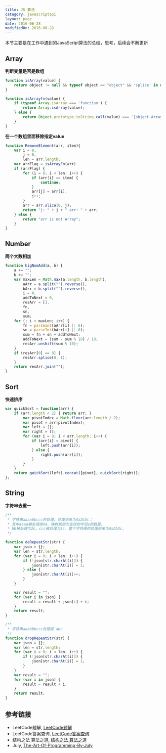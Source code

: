 ```yaml
---
title: JS 算法
category: javascriptapi
layout: page
date: 2016-06-28
modifiedOn: 2016-06-28
---
```


本节主要是在工作中遇到的JavaScript算法的总结，思考，后续会不断更新

## Array 

**判断变量是否是数组**

```javascript
function isArray(value) {
    return object != null && typeof object == "object" && 'splice' in object && 'join' in object;
}

function isArrayfn(value) {
    if (typeof Array.isArray === 'function') {
        return Array.isArray(value);
    } else {
        return Object.prototype.toString.call(value) === '[object Array]';
    } 
} 
```

**在一个数组里面移除指定value**

```javascript
function RemoveElement(arr, item){
    var i = 0,
        j = 0,
        len = arr.length;
    var arrFlag = isArrayFn(arr)
    if (arrFlag) {
        for (i = 0; i < len; i++) {
            if (arr[i] == item) {
                continue;
            }
            arr[j] = arr[i];
            j++;
        }
        arr = arr.slice(0, j);
        return "j: " + j + " arr: " + arr;
    } else {
        return "arr is not Array";
    }
}
```

## Number

**两个大数相加**

```javascript
function bigNumAdd(a, b) {
    a += "";
    b += "";
    var maxLen = Math.max(a.length, b.length),
        aArr = a.split("").reverse(),
        bArr = b.split("").reverse(),
        i = 0,
        addToNext = 0,
        resArr = [],
        fn,
        sn,
        sum;
    for (; i < maxLen; i++) {
        fn = parseInt(aArr[i] || 0);
        sn = parseInt(bArr[i] || 0);
        sum = fn + sn + addToNext;
        addToNext = (sum - sum % 10) / 10;
        resArr.unshift(sum % 10);
    }
    if (resArr[0] == 0) {
        resArr.splice(0, 1);
    }
    return resArr.join("");
}
```

## Sort

**快速排序**

```javascript
var quickSort = function(arr) {
    if (arr.length < 2) { return arr; }
        var pivotIndex = Math.floor(arr.length / 2);
        var pivot = arr[pivotIndex];
        var left = [];
        var right = [];
        for (var i = 0; i < arr.length; i++) {
            if (arr[i] < pivot) {
                left.push(arr[i]);
            } else {
                right.push(arr[i]);
            }
        }
    }
    return quickSort(left).concat([pivot], quickSort(right));
};
```

## String

**字符串去重一**

```javascript
/**
 * 字符串aaaabbccc的处理，处理结果为4a2b3c；
 * 其中aaaa被处理成4a，映射规则为连续的字母a的数量，
 * bb被处理为2b，ccc被处理为3c，整个字符串的处理结果为4a2b3c。
 */

function deRepeatStr(str) {
    var json = {};
    var len = str.length;
    for (var i = 0; i < len; i++) {
        if (!json[str.charAt(i)]) {
            json[str.charAt(i)] = 1;
        } else {
            json[str.charAt(i)]++;
        }
    }

    var result = "";
    for (var i in json) {
        result = result + json[i] + i;
    }
    return result;
}

/**
 * 字符串aaabbbccc处理成 abc
 */
function dropRepeatStr(str) {
    var json = {};
    var len = str.length;
    for (var i = 0; i < len; i++) {
        if (!json[str.charAt(i)]) {
            json[str.charAt(i)] = 1;
        }
    }
    var result = "";
    for (var i in json) {
        result = result + i;
    }
    return result;
}
```



## 参考链接

- LeetCode题解, [LeetCode题解](https://siddontang.gitbooks.io/leetcode-solution/content/)
- LeetCode答案查询, [LeetCode答案查询](http://www.jiuzhang.com/solutions/)
- 结构之法 算法之道, [结构之法 算法之道](http://blog.csdn.net/v_july_v)
- July, [The-Art-Of-Programming-By-July](https://github.com/julycoding/The-Art-Of-Programming-By-July)
